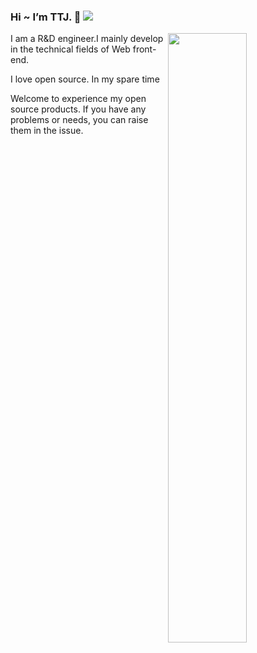 ### Hi ~ I’m TTJ. 👋 <img src="https://hits.b3log.org/tomatoKnightJ/hits.svg">

<img width="50%" align="right" src="https://github-readme-stats.vercel.app/api/?username=tomatoKnightJ&show_icons=true&title_color=fff&icon_color=79ff97&text_color=9f9f9f&bg_color=151515" />

I am a R&D engineer.I mainly develop in the technical fields of Web front-end.

I love open source. In my spare time

Welcome to experience my open source products. If you have any problems or needs, you can raise them in the issue.


<!--
**tomatoKnightJ/tomatoKnightJ** is a ✨ _special_ ✨ repository because its `README.md` (this file) appears on your GitHub profile.

Here are some ideas to get you started:

- 🔭 I’m currently working on ...
- 🌱 I’m currently learning ...
- 👯 I’m looking to collaborate on ...
- 🤔 I’m looking for help with ...
- 💬 Ask me about ...
- 📫 How to reach me: ...
- 😄 Pronouns: ...
- ⚡ Fun fact: ...
-->

